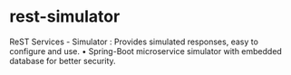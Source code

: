 # rest-simulator
ReST Services - Simulator : Provides simulated responses, easy to configure and use.
•	Spring-Boot microservice simulator with embedded database for better security.
